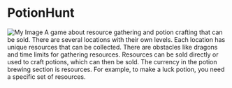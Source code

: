 # PotionHunt
![My Image](FirstIteration.png)
A game about resource gathering and potion crafting that can be sold.
There are several locations with their own levels. Each location has unique resources that can be collected. There are obstacles like dragons and time limits for gathering resources.
Resources can be sold directly or used to craft potions, which can then be sold.
The currency in the potion brewing section is resources. For example, to make a luck potion, you need a specific set of resources.